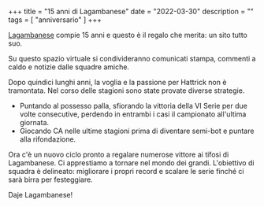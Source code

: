 +++
title = "15 anni di Lagambanese"
date = "2022-03-30"
description = ""
tags = [
    "anniversario"
]
+++

[Lagambanese](https://www88.hattrick.org/Club/?TeamID=727740) compie 15 anni e questo è il regalo che merita: un sito tutto suo.

Su questo spazio virtuale si condivideranno comunicati stampa, commenti a caldo e notizie dalle squadre amiche.

Dopo quindici lunghi anni, la voglia e la passione per Hattrick non è tramontata. Nel corso delle stagioni sono state provate diverse strategie.
* Puntando al possesso palla, sfiorando la vittoria della VI Serie per due volte consecutive, perdendo in entrambi i casi il campionato all'ultima giornata.
* Giocando CA nelle ultime stagioni prima di diventare semi-bot e puntare alla rifondazione.

Ora c'è un nuovo ciclo pronto a regalare numerose vittore ai tifosi di Lagambanese. Ci apprestiamo a tornare nel mondo dei grandi.
L'obiettivo di squadra è delineato: migliorare i propri record e scalare le serie finché ci sarà birra per festeggiare.

Daje Lagambanese!
